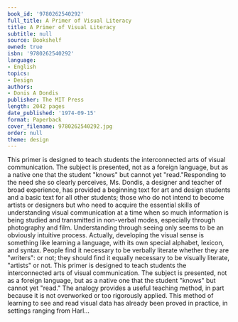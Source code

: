 ```yaml
---
book_id: '9780262540292'
full_title: A Primer of Visual Literacy
title: A Primer of Visual Literacy
subtitle: null
source: Bookshelf
owned: true
isbn: '9780262540292'
language:
- English
topics:
- Design
authors:
- Donis A Dondis
publisher: The MIT Press
length: 2042 pages
date_published: '1974-09-15'
format: Paperback
cover_filename: 9780262540292.jpg
order: null
theme: design
---
```

This primer is designed to teach students the interconnected arts of visual communication. The subject is presented, not as a foreign language, but as a native one that the student "knows" but cannot yet "read."Responding to the need she so clearly perceives, Ms. Dondis, a designer and teacher of broad experience, has provided a beginning text for art and design students and a basic text for all other students; those who do not intend to become artists or designers but who need to acquire the essential skills of understanding visual communication at a time when so much information is being studied and transmitted in non-verbal modes, especially through photography and film. Understanding through seeing only seems to be an obviously intuitive process. Actually, developing the visual sense is something like learning a language, with its own special alphabet, lexicon, and syntax. People find it necessary to be verbally literate whether they are "writers": or not; they should find it equally necessary to be visually literate, "artists" or not. This primer is designed to teach students the interconnected arts of visual communication. The subject is presented, not as a foreign language, but as a native one that the student "knows" but cannot yet "read." The analogy provides a useful teaching method, in part because it is not overworked or too rigorously applied. This method of learning to see and read visual data has already been proved in practice, in settings ranging from Harl...
